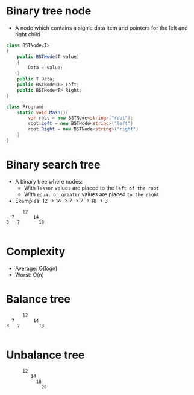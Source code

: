 # Binary tree node

- A node which contains a signle data item and pointers for the left and right child

```csharp
class BSTNode<T>
{
    public BSTNode(T value)
    {
        Data = value;
    }
    public T Data;
    public BSTNode<T> Left;
    public BSTNode<T> Right;
}

class Program{
    static void Main(){
        var root = new BSTNode<string>("root");
        root.Left = new BSTNode<string>("left")
        root.Right = new BSTNode<string>("right")
    }
}
```
# Binary search tree
- A binary tree where nodes:
  - With `lessor` values are placed to the `left of the root`
  - With `equal or greater` values are placed `to the right`
- Examples: 12 -> 14 -> 7 -> 7 -> 18 -> 3
```
      12
  7       14
3   7       18
    
```

# Complexity
- Average: O(logn)
- Worst: O(n)

# Balance tree
```
      12
  7       14
3   7       18
    
```

# Unbalance tree

```
      12
         14
           18
             20
    
```